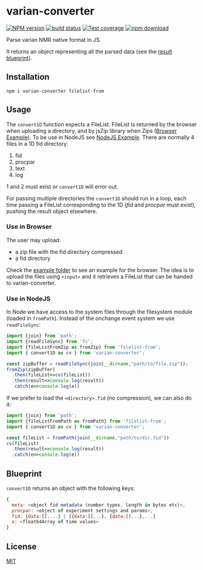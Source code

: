 # varian-converter

[![NPM version][npm-image]][npm-url]
[![build status][ci-image]][ci-url]
[![Test coverage][codecov-image]][codecov-url]
[![npm download][download-image]][download-url]

Parse varian NMR native format in JS.

It returns an object representing all the parsed data (see the [result blueprint](#blueprint)).

## Installation

`npm i varian-converter filelist-from`

## Usage
The `convert1D` function expects a FileList. FileList is returned by the browser when uploading a directory, and by jsZip library when Zips ([Browser Example](#example-of-use-in-browser)). To be use in NodeJS see [NodeJS Example](#example-of-use-in-nodejs). There are normally 4 files in a 1D fid directory:
1. fid
2. procpar
3. text
4. log

1 and 2 must exist or `convert1D` will error out.

For passing multiple directories the `convert1D` should run in a loop, each time passing a FileList corresponding to the 1D (_fid_ and _procpar_ must exist), pushing the result object elsewhere.

### Use in Browser

The user may upload:

* a zip file with the fid directory compressed
* a fid directory 


Check the [example folder](https://github.com/cheminfo/varian-converter/tree/main/example) to see an example for the browser. The idea is to upload the files using `<input>` and it retrieves a FileList that can be handed to varian-converter.

### Use in NodeJS

In Node we have access to the system files through the filesystem module (loaded in `fromPath`). Instead of the onchange event system we use `readFileSync`:

```javascript
import {join} from 'path';
import {readFileSync} from 'fs';
import {fileListFromZip as fromZip} from 'filelist-from';
import { convert1D as cv } from 'varian-converter';

const zipBuffer = readFileSync(join(__dirname,"path/to/file.zip"));
fromZip(zipBuffer)
  .then(fileList=>cv(fileList))
  .then(result=>console.log(result))
  .catch(e=>console.log(e))
```

If we prefer to load the `<directory>.fid` (no compression), we can also do it:

```javascript
import {join} from 'path';
import {fileListFromPath as fromPath} from 'filelist-from';
import { convert1D as cv } from 'varian-converter';

const fileList = fromPath(join(__dirname,"path/to/dir.fid"))
cv(fileList)
  .then(result=>console.log(result))
  .catch(e=>console.log(e))
```

## Blueprint

`convert1D` returns an object with the following keys:

```javascript
{
  meta: <object fid metadata (number types, length in bytes etc)>,
  procpar: <object of experiment settings and params>,
  fid: {data:[],...} | [{data:[],..}, {data:[],..},...]
  x: <float64Array of time values>
}
```
## License

[MIT](./LICENSE)

[npm-image]: https://img.shields.io/npm/v/varian-converter.svg
[npm-url]: https://www.npmjs.com/package/varian-converter
[ci-image]: https://github.com/cheminfo/varian-converter/workflows/Node.js%20CI/badge.svg?branch=main
[ci-url]: https://github.com/cheminfo/varian-converter/actions?query=workflow%3A%22Node.js+CI%22
[codecov-image]: https://img.shields.io/codecov/c/github/cheminfo/varian-converter.svg
[codecov-url]: https://codecov.io/gh/cheminfo/varian-converter
[download-image]: https://img.shields.io/npm/dm/varian-converter.svg
[download-url]: https://www.npmjs.com/package/varian-converter
